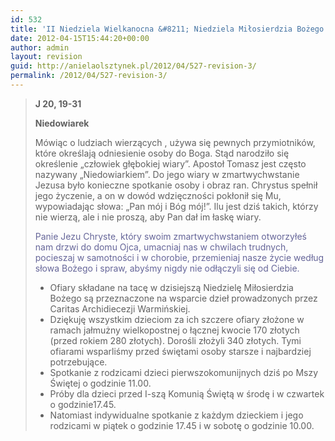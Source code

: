 ```yaml
---
id: 532
title: 'II Niedziela Wielkanocna &#8211; Niedziela Miłosierdzia Bożego'
date: 2012-04-15T15:44:20+00:00
author: admin
layout: revision
guid: http://anielaolsztynek.pl/2012/04/527-revision-3/
permalink: /2012/04/527-revision-3/
---
```

> **J 20, 19-31**
> 
> **Niedowiarek**
> 
> Mówiąc o ludziach wierzących , używa się pewnych przymiotników, które określają odniesienie osoby do Boga. Stąd narodziło się określenie &#8222;człowiek głębokiej wiary&#8221;. Apostoł Tomasz jest często nazywany &#8222;Niedowiarkiem&#8221;. Do jego wiary w zmartwychwstanie Jezusa było konieczne spotkanie osoby i obraz ran. Chrystus spełnił jego życzenie, a on w dowód wdzięczności pokłonił się Mu, wypowiadając słowa: &#8222;Pan mój i Bóg mój!&#8221;. Ilu jest dziś takich, którzy nie wierzą, ale i nie proszą, aby Pan dał im łaskę wiary.
> 
> <span style="color: #666699;">Panie Jezu Chryste, który swoim zmartwychwstaniem otworzyłeś nam drzwi do domu Ojca, umacniaj nas w chwilach trudnych, pocieszaj w samotności i w chorobie, przemieniaj nasze życie według słowa Bożego i spraw, abyśmy nigdy nie odłączyli się od Ciebie.</span>
> 
>   * <span style="font-style: normal;">Ofiary składane na tacę w dzisiejszą Niedzielę Miłosierdzia Bożego są przeznaczone na wsparcie dzieł prowadzonych przez Caritas Archidiecezji Warmińskiej.</span>
>   * <span style="font-style: normal;">Dziękuję wszystkim dzieciom za ich szczere ofiary złożone w ramach jałmużny wielkopostnej o łącznej kwocie 170 złotych (przed rokiem 280 złotych). Dorośli złożyli 340 złotych. Tymi ofiarami wsparliśmy przed świętami osoby starsze i najbardziej potrzebujące.</span>
>   * <span style="font-style: normal;">Spotkanie z rodzicami dzieci pierwszokomunijnych dziś po Mszy Świętej o godzinie 11.00.</span>
>   * <span style="font-style: normal;">Próby dla dzieci przed I-szą Komunią Świętą w środę i w czwartek o godzinie17.45.</span>
>   * <span style="font-style: normal;">Natomiast indywidualne spotkanie z każdym dzieckiem i jego rodzicami w piątek o godzinie 17.45 i w sobotę o godzinie 10.00.</span>

<span style="color: #666699;"><br /> </span>